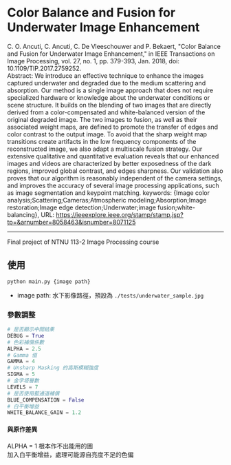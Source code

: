 # Color Balance and Fusion for Underwater Image Enhancement

C. O. Ancuti, C. Ancuti, C. De Vleeschouwer and P. Bekaert, "Color Balance and Fusion for Underwater Image Enhancement," in IEEE Transactions on Image Processing, vol. 27, no. 1, pp. 379-393, Jan. 2018, doi: 10.1109/TIP.2017.2759252.  
Abstract: We introduce an effective technique to enhance the images captured underwater and degraded due to the medium scattering and absorption. Our method is a single image approach that does not require specialized hardware or knowledge about the underwater conditions or scene structure. It builds on the blending of two images that are directly derived from a color-compensated and white-balanced version of the original degraded image. The two images to fusion, as well as their associated weight maps, are defined to promote the transfer of edges and color contrast to the output image. To avoid that the sharp weight map transitions create artifacts in the low frequency components of the reconstructed image, we also adapt a multiscale fusion strategy. Our extensive qualitative and quantitative evaluation reveals that our enhanced images and videos are characterized by better exposedness of the dark regions, improved global contrast, and edges sharpness. Our validation also proves that our algorithm is reasonably independent of the camera settings, and improves the accuracy of several image processing applications, such as image segmentation and keypoint matching.
keywords: {Image color analysis;Scattering;Cameras;Atmospheric modeling;Absorption;Image restoration;Image edge detection;Underwater;image fusion;white-balancing},
URL: https://ieeexplore.ieee.org/stamp/stamp.jsp?tp=&arnumber=8058463&isnumber=8071125

---

Final project of NTNU 113-2 Image Processing course  

## 使用

```bath
python main.py {image path}
```

- image path: 水下影像路徑，預設為 `./tests/underwater_sample.jpg`  

### 參數調整

```python
# 是否顯示中間結果
DEBUG = True
# 色彩補償係數
ALPHA = 2.5
# Gamma 值
GAMMA = 4
# Unsharp Masking 的高斯模糊強度
SIGMA = 5
# 金字塔層數
LEVELS = 7
# 是否使用藍通道補償
BLUE_COMPENSATION = False
# 白平衡增益
WHITE_BALANCE_GAIN = 1.2
```

#### 與原作差異

ALPHA = 1 根本作不出能用的圖  
加入白平衡增益，處理可能源自亮度不足的色偏  
